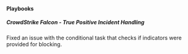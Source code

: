 
#### Playbooks

##### CrowdStrike Falcon - True Positive Incident Handling

Fixed an issue with the conditional task that checks if indicators were provided for blocking.
